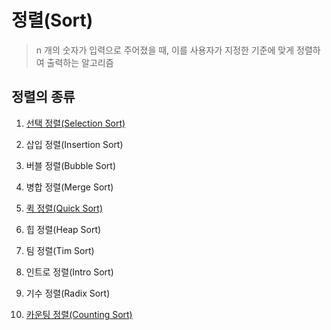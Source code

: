 # 정렬(Sort)
> n 개의 숫자가 입력으로 주어졌을 때, 이를 사용자가 지정한 기준에 맞게 정렬하여 출력하는 알고리즘
    

## 정렬의 종류

1. [선택 정렬(Selection Sort)](/Algorithm/Sort/Selection_Sort)

2. 삽입 정렬(Insertion Sort)

3. 버블 정렬(Bubble Sort)

4. 병합 정렬(Merge Sort)

5. [퀵 정렬(Quick Sort)](/Algorithm/Sort/Quick_Sort)

6. 힙 정렬(Heap Sort)

7. 팀 정렬(Tim Sort)

8. 인트로 정렬(Intro Sort)

9. 기수 정렬(Radix Sort)

10. [카운팅 정렬(Counting Sort)](/Algorithm/Sort/Counting_Sort)